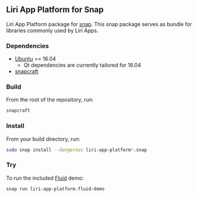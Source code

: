 ## Liri App Platform for Snap

Liri App Platform package for [snap][snapcraft-io]. This snap package
serves as bundle for libraries commonly used by Liri Apps.

### Dependencies
* [Ubuntu][ubuntu-com] == 16.04
  * Qt dependencies are currently tailored for 16.04
* [snapcraft][snapcraft-gh]

### Build
From the root of the repository, run:
```sh
snapcraft
```

### Install
From your build directory, run:
```sh
sudo snap install --dangerous liri-app-platform*.snap
```

### Try
To run the included [Fluid][fluid-gh] demo:
```sh
snap run liri-app-platform.fluid-demo
```

[ubuntu-com]: https://www.ubuntu.com/
[snapcraft-io]: https://snapcraft.io
[snapcraft-gh]: https://github.com/snapcore/snapcraft
[fluid-gh]: http://github.com/lirios/fluid
